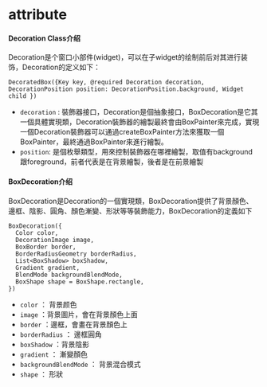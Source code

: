 # attribute

#### Decoration Class介绍

Decoration是个窗口小部件\(widget\)，可以在子widget的绘制前后对其进行装饰，Decoration的定义如下：

```text
DecoratedBox({Key key, @required Decoration decoration, DecorationPosition position: DecorationPosition.background, Widget child })
```

*  `decoration` : 裝飾器接口，Decoration是個抽象接口，BoxDecoration是它其一個具體實現類，Decoration裝飾器的繪製最終會由BoxPainter來完成，實現一個Decoration裝飾器可以通過createBoxPainter方法來獲取一個BoxPainter，最終通過BoxPainter來進行繪製。
*  `position`: 是個枚舉類型，用來控制裝飾器在哪裡繪製，取值有background跟foreground，前者代表是在背景繪製，後者是在前景繪製

#### BoxDecoration介绍

BoxDecoration是Decoration的一個實現類，BoxDecoration提供了背景顏色、邊框、陰影、圓角、顏色漸變、形狀等等裝飾能力，BoxDecoration的定義如下

```text
BoxDecoration({
  Color color,
  DecorationImage image,
  BoxBorder border,
  BorderRadiusGeometry borderRadius, 
  List<BoxShadow> boxShadow, 
  Gradient gradient,
  BlendMode backgroundBlendMode,
  BoxShape shape = BoxShape.rectangle, 
})
```

*  `color` ： 背景颜色
*  `image` ：背景圖片，會在背景顏色上面
*  `border` ：邊框，會畫在背景顏色上
*  `borderRadius` ： 邊框圓角
*  `boxShadow` ：背景陰影
*  `gradient` ： 漸變顏色
*  `backgroundBlendMode` ： 背景混合模式
*  `shape` ： 形狀



